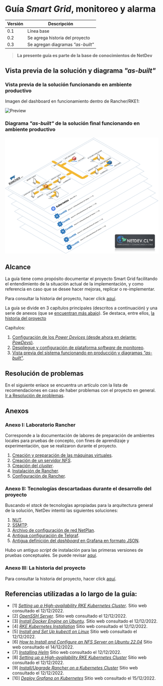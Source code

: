 # Guía _Smart Grid_, monitoreo y alarma

| Versión | Descripción                       |
| ------- | --------------------------------- |
| 0.1     | Línea base                        |
| 0.2     | Se agrega historia del proyecto   |
| 0.3     | Se agregan diagramas _"as-built"_ |

> **La presente guía es parte de la base de conocimientos de NetDev**

## Vista previa de la solución y diagrama _"as-built"_

### Vista previa de la solución funcionando en ambiente productivo

Imagen del dashboard en funcionamiento dentro de Rancher/RKE1:

![Preview](imgs/video_muestra_rancher_grafana.gif)

### Diagrama _"as-built"_ de la solución final funcionando en ambiente productivo

![final_asbuild](imgs/15_rancher_asbuild.png)

## Alcance

La guía tiene como propósito documentar el proyecto Smart Grid facilitando el entendimiento de la situación actual de la implementación, y como referencia en caso que se desee hacer mejoras, replicar o re-implementar.

Para consultar la historia del proyecto, hacer click [aquí](/Anexo03_01_Historia.md).

La guía se divide en 3 capítulos principales (descritos a continuación) y una serie de anexos (que se [encuentran más abajo](#anexos)). Se destaca, entre ellos, [la historia del proyecto](Anexo03_01_Historia.md)

Capítulos:

1.  [Configuración de los _Power Devices_ (desde ahora en delante: _PowDevs_)](/Cap1_PowerDevices.md).
2.  [Despliegue y configuración de plataforma _software_ de monitoreo](/Cap2_01_DespliegueApps.md).
3.  [Vista previa del sistema funcionando en producción y diagramas _"as-built"_](/Cap2_05_Imagenes.md).

## Resolución de problemas

En el siguiente enlace se encuentra un artículo con la lista de recomendaciones en caso de haber problemas con el proyecto en general. [Ir a Resolución de problemas](/ResolucionProblemas.md).

## Anexos

### Anexo I: Laboratorio Rancher

Corresponde a la documentación de labores de preparación de ambientes locales para pruebas de concepto, con fines de aprendizaje y experimentación, que se realizaron durante el proyecto.

1.  [Creación y preparación de las máquinas virtuales](/Anexo01_01_PreparacionMaquinasVirtuales.md).
2.  [Creación de un servidor _NFS_](/Anexo01_02_CreacionNFS.md).
3.  [Creación del _cluster_](/Anexo01_03_CreacionCluster.md).
4.  [Instalación de Rancher](/Anexo01_04_InstalacionRancher.md).
5.  [Configuración de Rancher](/Anexo01_05_ConfiguracionRancher.md).

### Anexo II: Tecnologías descartadaas durante el desarrollo del proyecto

Buscando el _stack_ de tecnologías apropiadas para la arquitectura general de la solución, NetDev intentó las siguientes soluciones:

1. [NUT](/Anexo02_01_NUT.md).
2. [SSMTP](/Anexo02_02_SSMTP.md).
3. [Archivo de configuración de red NetPlan](</configs/(deprecado)red.yml>).
4. [Antigua configuración de Telgraf](</configs/(deprecado)telegraf.conf>).
5. [Antigua definición del _dashboard_ en Grafana en formato JSON](/jsons/dashboard.json).

Hubo un antiguo _script_ de instalación para las primeras versiones de pruebas conceptuales. Se puede revisar [aquí](</scripts/(deprecado)script_instalacion.sh>).

### Anexo III: La historia del proyecto

Para consultar la historia del proyecto, hacer click [aquí](/Anexo03_01_Historia.md).

## Referencias utilizadas a lo largo de la guía:

- [1] [_Setting up a High-availability RKE Kubernetes Cluster_](https://docs.ranchermanager.rancher.io/how-to-guides/new-user-guides/infrastructure-setup/ha-rke1-kubernetes-cluster). Sitio web consultado el 12/12/2022.
- [2] [_OpenSSH Server_](https://ubuntu.com/server/docs/service-openssh). Sitio web consultado el 12/12/2022.
- [3] [_Install Docker Engine on Ubuntu_](https://docs.docker.com/engine/install/ubuntu/). Sitio web consultado el 12/12/2022.
- [4] [_RKE Kubernetes Installation_](https://rancher.com/docs/rke/latest/en/installation/) Sitio web consultado el 12/12/2022.
- [5] [_Install and Set Up kubectl on Linux_](https://kubernetes.io/docs/tasks/tools/install-kubectl-linux/) Sitio web consultado el 12/12/2022.
- [6] [_How to Install and Configure an NFS Server on Ubuntu 22.04_](https://linuxhint.com/install-and-configure-nfs-server-ubuntu-22-04/) Sitio web consultado el 14/12/2022.
- [7] [_Installing Helm_](https://helm.sh/docs/intro/install/) Sitio web consultado el 12/12/2022.
- [8] [_Setting up a High-availability RKE Kubernetes Cluster_](https://docs.ranchermanager.rancher.io/how-to-guides/new-user-guides/kubernetes-cluster-setup/rke1-for-rancher) Sitio web consultado el 12/12/2022.
- [9] [_Install/Upgrade Rancher on a Kubernetes Cluster_](https://docs.ranchermanager.rancher.io/pages-for-subheaders/install-upgrade-on-a-kubernetes-cluster) Sitio web consultado el 12/12/2022.
- [10] [_Deploy Grafana on Kubernetes_](https://grafana.com/docs/grafana/latest/setup-grafana/installation/kubernetes/) Sitio web consultado el 15/12/2022.
